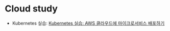 # Cloud study

- Kubernetes 실습: [Kubernetes 실습: AWS 클라우드에 마이크로서비스 배포하기](https://kmooc.udemy.com/course/kubernetes-microservices-aws-cloud/)
